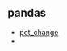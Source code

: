 ## pandas 
* [pct_change](https://pandas.pydata.org/pandas-docs/stable/reference/api/pandas.DataFrame.pct_change.html)
* 

